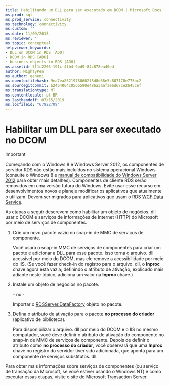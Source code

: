 ```yaml
---
title: Habilitando um DLL para ser executado em DCOM | Microsoft Docs
ms.prod: sql
ms.prod_service: connectivity
ms.technology: connectivity
ms.custom: ''
ms.date: 11/09/2018
ms.reviewer: ''
ms.topic: conceptual
helpviewer_keywords:
- DLL on DCOM in RDS [ADO]
- DCOM in RDS [ADO]
- business objects in RDS [ADO]
ms.assetid: 5f1c2205-191c-4fb4-9bd9-84c878ea46ed
author: MightyPen
ms.author: genemi
ms.openlocfilehash: 9ea7ea83219780602f8d8d68e5c807178e775bc2
ms.sourcegitcommit: b2464064c0566590e486a3aafae6d67ce2645cef
ms.translationtype: MT
ms.contentlocale: pt-BR
ms.lasthandoff: 07/15/2019
ms.locfileid: "67922709"
---
```

# <a name="enabling-a-dll-to-run-on-dcom"></a>Habilitar um DLL para ser executado no DCOM
> [!IMPORTANT]
>  Começando com o Windows 8 e Windows Server 2012, os componentes de servidor RDS não estão mais incluídos no sistema operacional Windows (consulte o Windows 8 e [manual de compatibilidade do Windows Server 2012](https://www.microsoft.com/download/details.aspx?id=27416) para obter mais detalhes). Componentes de cliente RDS serão removidos em uma versão futura do Windows. Evite usar esse recurso em desenvolvimentos novos e planeje modificar os aplicativos que atualmente o utilizam. Devem ser migrados para aplicativos que usam o RDS [WCF Data Service](https://go.microsoft.com/fwlink/?LinkId=199565).  
  
 As etapas a seguir descrevem como habilitar um objeto de negócios. dll usar o DCOM e serviços de informações de Internet (HTTP) do Microsoft por meio de serviços de componentes.  
  
1.  Crie um novo pacote vazio no snap-in de MMC de serviços de componente.  
  
     Você usará o snap-in MMC de serviços de componentes para criar um pacote e adicionar a DLL para esse pacote. Isso torna o arquivo. dll acessível por meio do DCOM, mas ele remove a acessibilidade por meio do IIS. (Se você fazer check-in do registro para o arquivo. dll, o **Inproc** chave agora está vazia; definindo o atributo de ativação, explicado mais adiante neste tópico, adiciona um valor na **Inproc** chave.)  
  
2.  Instale um objeto de negócios no pacote.  
  
     - ou -  
  
     Importar o [RDSServer.DataFactory](../../../ado/reference/rds-api/datafactory-object-rdsserver.md) objeto no pacote.  
  
3.  Defina o atributo de ativação para o pacote **no processo do criador** (aplicativo de biblioteca).  
  
     Para disponibilizar o arquivo. dll por meio do DCOM e o IIS no mesmo computador, você deve definir o atributo de ativação do componente no snap-in de MMC de serviços de componente. Depois de definir o atributo como **no processo do criador**, você observará que uma **Inproc** chave no registro do servidor tiver sido adicionada, que aponta para um componente de serviços substitutos. dll.  
  
 Para obter mais informações sobre serviços de componentes (ou serviço de transação da Microsoft, se você estiver usando o Windows NT) e como executar essas etapas, visite o site do Microsoft Transaction Server.


